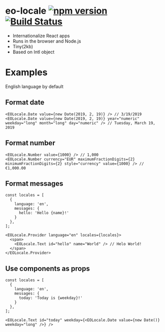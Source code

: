 # eo-locale [![npm version](https://img.shields.io/npm/v/eo-locale.svg?style=flat)](https://www.npmjs.com/package/eo-locale) [![Build Status](https://travis-ci.org/ibitcy/eo-locale.svg?branch=master)](https://travis-ci.org/ibitcy/eo-locale)

* Internationalize React apps
* Runs in the browser and Node.js
* Tiny(2kb)
* Based on Intl object

# Examples

English language by default

## Format date

```
<EOLocale.Date value={new Date(2019, 2, 19)} /> // 3/19/2019
<EOLocale.Date value={new Date(2019, 2, 19)} year="numeric" weekday="long" month="long" day="numeric" /> // Tuesday, March 19, 2019
```

## Format number

```
<EOLocale.Number value={1000} /> // 1,000
<EOLocale.Number currency="EUR" maximumFractionDigits={2} minimumFractionDigits={2} style="currency" value={1000} /> // €1,000.00
```

## Format messages

```
const locales = [
  {
    language: 'en',
    messages: {
      hello: 'Hello {name}!'
    }
  },
];

<EOLocale.Provider language="en" locales={locales}>
  <span>
    <EOLocale.Text id="hello" name="World" /> // Helo World!
  </span>
</EOLocale.Provider>
```

## Use components as props

```
const locales = [
  {
    language: 'en',
    messages: {
      today: 'Today is {weekday}!'
    }
  },
];

<EOLocale.Text id="today" weekday={<EOLocale.Date value={new Date()} weekday="long" />} />
```